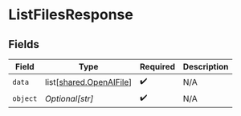 # ListFilesResponse


## Fields

| Field                                                            | Type                                                             | Required                                                         | Description                                                      |
| ---------------------------------------------------------------- | ---------------------------------------------------------------- | ---------------------------------------------------------------- | ---------------------------------------------------------------- |
| `data`                                                           | list[[shared.OpenAIFile](undefined/models/shared/openaifile.md)] | :heavy_check_mark:                                               | N/A                                                              |
| `object`                                                         | *Optional[str]*                                                  | :heavy_check_mark:                                               | N/A                                                              |